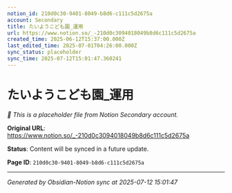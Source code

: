 ```yaml
---
notion_id: 210d0c30-9401-8049-b8d6-c111c5d2675a
account: Secondary
title: たいようこども園_運用
url: https://www.notion.so/_-210d0c3094018049b8d6c111c5d2675a
created_time: 2025-06-12T15:37:00.000Z
last_edited_time: 2025-07-01T04:26:00.000Z
sync_status: placeholder
sync_time: 2025-07-12T15:01:47.360241
---
```


# たいようこども園_運用

*🔄 This is a placeholder file from Notion Secondary account.*

**Original URL**: https://www.notion.so/_-210d0c3094018049b8d6c111c5d2675a

**Status**: Content will be synced in a future update.

**Page ID**: `210d0c30-9401-8049-b8d6-c111c5d2675a`

---

*Generated by Obsidian-Notion sync at 2025-07-12 15:01:47*
